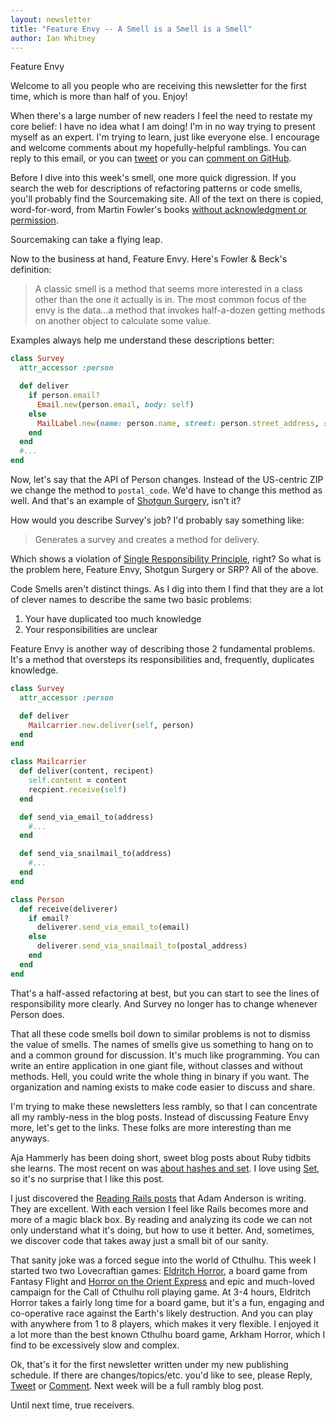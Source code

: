 ```yaml
---
layout: newsletter
title: "Feature Envy -- A Smell is a Smell is a Smell"
author: Ian Whitney
---
```


Feature Envy

Welcome to all you people who are receiving this newsletter for the first time, which is more than half of you. Enjoy!

When there's a large number of new readers I feel the need to restate my core belief: I have no idea what I am doing! I'm in no way trying to present myself as an expert. I'm trying to learn, just like everyone else. I encourage and welcome comments about my hopefully-helpful ramblings. You can reply to this email, or you can [tweet](https://twitter.com/iwhitney) or you can [comment on GitHub](https://github.com/IanWhitney/newsletter/pull/1).

Before I dive into this week's smell, one more quick digression. If you search the web for descriptions of refactoring patterns or code smells, you'll probably find the Sourcemaking site. All of the text on there is copied, word-for-word, from Martin Fowler's books [without acknowledgment or permission](https://twitter.com/martinfowler/status/578938542468018176).

Sourcemaking can take a flying leap.

Now to the business at hand, Feature Envy. Here's Fowler & Beck's definition:

> A classic smell is a method that seems more interested in a class other than the one it actually is in. The most common focus of the envy is the data...a method that invokes half-a-dozen getting methods on another object to calculate some value.

Examples always help me understand these descriptions better:

```ruby
class Survey
  attr_accessor :person

  def deliver
    if person.email?
      Email.new(person.email, body: self)
    else
      MailLabel.new(name: person.name, street: person.street_address, state: person.state, zip: person.zip)
    end
  end
  #...
end
```

Now, let's say that the API of Person changes. Instead of the US-centric ZIP we change the method to `postal_code`. We'd have to change this method as well. And that's an example of [Shotgun Surgery](http://tinyletter.com/ianwhitney/letters/shotgun-surgery-a-pretty-exciting-name-something-so-tedious), isn't it?

How would you describe Survey's job? I'd probably say something like:

> Generates a survey and creates a method for delivery.

Which shows a violation of [Single Responsibility Principle](http://designisrefactoring.com/2015/02/01/robot-you-have-one-job/), right? So what is the problem here, Feature Envy, Shotgun Surgery or SRP? All of the above.

Code Smells aren't distinct things. As I dig into them I find that they are a lot of clever names to describe the same two basic problems:

1. Your have duplicated too much knowledge
2. Your responsibilities are unclear

Feature Envy is another way of describing those 2 fundamental problems. It's a method that oversteps its responsibilities and, frequently, duplicates knowledge.

```ruby
class Survey
  attr_accessor :person

  def deliver
    Mailcarrier.new.deliver(self, person)
  end
end

class Mailcarrier
  def deliver(content, recipent)
    self.content = content
    recpient.receive(self)
  end

  def send_via_email_to(address)
    #...
  end

  def send_via_snailmail_to(address)
    #...
  end
end

class Person
  def receive(deliverer)
    if email?
      deliverer.send_via_email_to(email)
    else
      deliverer.send_via_snailmail_to(postal_address)
    end
  end
end
```

That's a half-assed refactoring at best, but you can start to see the lines of responsibility more clearly. And Survey no longer has to change whenever Person does.

That all these code smells boil down to similar problems is not to dismiss the value of smells. The names of smells give us something to hang on to and a common ground for discussion. It's much like programming. You can write an entire application in one giant file, without classes and without methods. Hell, you could write the whole thing in binary if you want. The organization and naming exists to make code easier to discuss and share.

I'm trying to make these newsletters less rambly, so that I can concentrate all my rambly-ness in the blog posts. Instead of discussing Feature Envy more, let's get to the links. These folks are more interesting than me anyways.

Aja Hammerly has been doing short, sweet blog posts about Ruby tidbits she learns. The most recent on was [about hashes and set](http://thagomizer.com/blog/2015/03/13/til-hash-edition.html). I love using [Set](http://ruby-doc.org/stdlib-2.2.1/libdoc/set/rdoc/Set.html), so it's no surprise that I like this post.

I just discovered the [Reading Rails posts](http://www.monkeyandcrow.com/series/reading_rails/) that Adam Anderson is writing. They are excellent. With each version I feel like Rails becomes more and more of a magic black box. By reading and analyzing its code we can not only understand what it's doing, but how to use it better. And, sometimes, we discover code that takes away just a small bit of our sanity.

That sanity joke was a forced segue into the world of Cthulhu. This week I started two two Lovecraftian games: [Eldritch Horror](https://www.fantasyflightgames.com/en/products/eldritch-horror/), a board game from Fantasy Flight and [Horror on the Orient Express](http://www.chaosium.com/horror-on-the-orient-express/) and epic and much-loved campaign for the Call of Cthulhu roll playing game. At 3-4 hours, Eldritch Horror takes a fairly long time for a board game, but it's a fun, engaging and co-operative race against the Earth's likely destruction. And you can play with anywhere from 1 to 8 players, which makes it very flexible. I enjoyed it a lot more than the best known Cthulhu board game, Arkham Horror, which I find to be excessively slow and complex.

Ok, that's it for the first newsletter written under my new publishing schedule. If there are changes/topics/etc. you'd like to see, please Reply, [Tweet](https://twitter.com/iwhitney) or [Comment](https://github.com/IanWhitney/newsletter/pull/1). Next week will be a full rambly blog post.

Until next time, true receivers.
